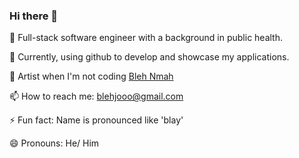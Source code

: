 ### Hi there 👋

🔭 Full-stack software engineer with a background in public health. 

🌱 Currently, using github to develop and showcase my applications.

🎨 Artist when I'm not coding [Bleh Nmah](https://blehnmah.azurewebsites.net/)

📫 How to reach me: blehjooo@gmail.com

⚡ Fun fact: Name is pronounced like 'blay'

😄 Pronouns: He/ Him
